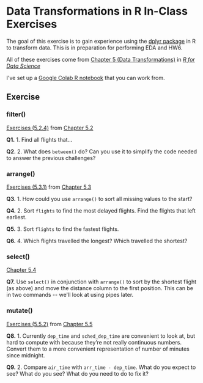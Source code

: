 # Data Transformations in R In-Class Exercises

The goal of this exercise is to gain experience using the [dplyr package](https://www.rdocumentation.org/packages/dplyr/versions/0.7.8) in R to transform data. This is in preparation for performing EDA and HW6. 

All of these exercises come from [Chapter 5 (Data Transformations)](https://r4ds.had.co.nz/transform.html) in [*R for Data Science*](https://r4ds.had.co.nz)
 
I've set up a [Google Colab R notebook](625_Data_Transformation_R.ipynb) that you can work from.
 
## Exercise

### filter()

[Exercises (5.2.4)](https://r4ds.had.co.nz/transform.html#exercises-8) from [Chapter 5.2](https://r4ds.had.co.nz/transform.html#filter-rows-with-filter)

**Q1.** 1. Find all flights that...

**Q2.** 2. What does `between()` do? Can you use it to simplify the code needed to answer the previous challenges?

### arrange()

[Exercises (5.3.1)](https://r4ds.had.co.nz/transform.html#exercises-9) from [Chapter 5.3](https://r4ds.had.co.nz/transform.html#arrange-rows-with-arrange)

**Q3.** 1. How could you use `arrange()` to sort all missing values to the start? 

**Q4.** 2. Sort `flights` to find the most delayed flights. Find the flights that left earliest.

**Q5.** 3. Sort `flights` to find the fastest flights.

**Q6.** 4. Which flights travelled the longest? Which travelled the shortest?

### select()

[Chapter 5.4](https://r4ds.had.co.nz/transform.html#select)

**Q7.** Use ```select()``` in conjunction with ```arrange()``` to sort by the shortest flight (as above) and move the distance column to the first position. This can be in two commands -- we'll look at using pipes later.

### mutate()

[Exercises (5.5.2)](https://r4ds.had.co.nz/transform.html#exercises-11) from [Chapter 5.5](https://r4ds.had.co.nz/transform.html#add-new-variables-with-mutate)

**Q8.** 1. Currently `dep_time` and `sched_dep_time` are convenient to look at, but hard to compute with because they’re not really continuous numbers. Convert them to a more convenient representation of number of minutes since midnight.

**Q9.** 2. Compare `air_time` with `arr_time - dep_time`. What do you expect to see? What do you see? What do you need to do to fix it?
